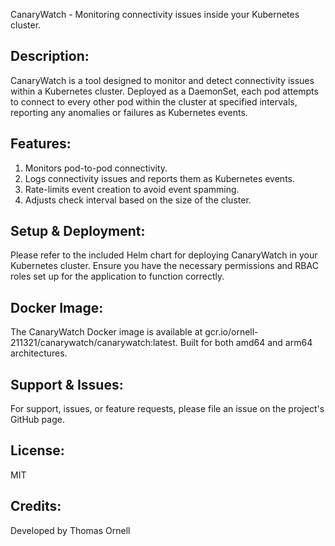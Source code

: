 CanaryWatch - Monitoring connectivity issues inside your Kubernetes cluster.

Description:
------------
CanaryWatch is a tool designed to monitor and detect connectivity issues within a Kubernetes cluster. Deployed as a DaemonSet, each pod attempts to connect to every other pod within the cluster at specified intervals, reporting any anomalies or failures as Kubernetes events.

Features:
---------
1. Monitors pod-to-pod connectivity.
2. Logs connectivity issues and reports them as Kubernetes events.
3. Rate-limits event creation to avoid event spamming.
4. Adjusts check interval based on the size of the cluster.

Setup & Deployment:
-------------------
Please refer to the included Helm chart for deploying CanaryWatch in your Kubernetes cluster. Ensure you have the necessary permissions and RBAC roles set up for the application to function correctly.

Docker Image:
-------------
The CanaryWatch Docker image is available at gcr.io/ornell-211321/canarywatch/canarywatch:latest. Built for both amd64 and arm64 architectures.

Support & Issues:
-----------------
For support, issues, or feature requests, please file an issue on the project's GitHub page.

License:
--------
MIT

Credits:
--------
Developed by Thomas Ornell
